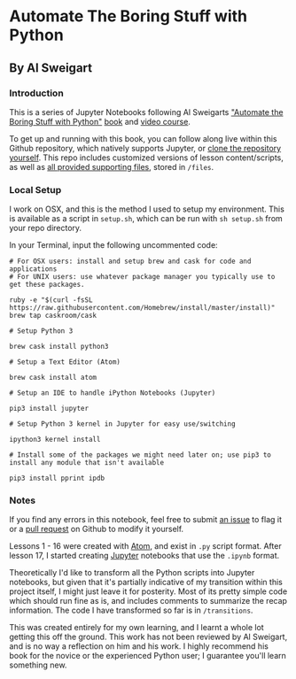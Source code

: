 
# Automate The Boring Stuff with Python
##  By Al Sweigart

### Introduction

This is a series of Jupyter Notebooks following Al Sweigarts ["Automate the Boring Stuff with Python"](https://automatetheboringstuff.com/) [book](http://www.amazon.ca/Automate-Boring-Stuff-Python-Programming/dp/1593275994) and [video course](www.udemy/automate).

To get up and running with this book, you can follow along live within this Github repository, which natively supports Jupyter, or [clone the repository yourself](https://guides.github.com/activities/hello-world/). This repo includes customized versions of lesson content/scripts, as well as [all provided supporting  files](https://www.nostarch.com/automatestuff), stored in `/files`.

### Local Setup

I work on OSX, and this is the method I used to setup  my environment. This is available as a script in `setup.sh`, which can be run with `sh setup.sh` from your repo directory.

In your Terminal, input the following uncommented code:

    # For OSX users: install and setup brew and cask for code and applications
    # For UNIX users: use whatever package manager you typically use to get these packages.

    ruby -e "$(curl -fsSL https://raw.githubusercontent.com/Homebrew/install/master/install)"
    brew tap caskroom/cask

    # Setup Python 3

    brew cask install python3

    # Setup a Text Editor (Atom)

    brew cask install atom

    # Setup an IDE to handle iPython Notebooks (Jupyter)

    pip3 install jupyter

    # Setup Python 3 kernel in Jupyter for easy use/switching

    ipython3 kernel install

    # Install some of the packages we might need later on; use pip3 to install any module that isn't available

    pip3 install pprint ipdb

### Notes

If you find any errors in this notebook, feel free to submit [an issue](https://guides.github.com/features/issues/) to flag it or a [pull request](https://guides.github.com/introduction/flow/) on Github to modify it yourself.

Lessons 1 - 16 were created with [Atom](https://atom.io/), and exist in `.py` script format. After lesson 17, I started creating [Jupyter](http://jupyter.org/) notebooks that use the `.ipynb` format.

Theoretically I'd like to transform all the Python scripts into Jupyter notebooks, but given that it's partially indicative of my transition within this project itself, I might just leave it for posterity. Most of its pretty simple code which should run fine as is, and includes comments to summarize the recap information. The code I have transformed so far is in `/transitions`.

This was created entirely for my own learning, and I learnt a whole lot getting this off the ground. This work has not been reviewed by Al Sweigart, and is no way a reflection on him and his work. I highly recommend his book for the novice or the experienced Python user; I guarantee you'll learn something new.
